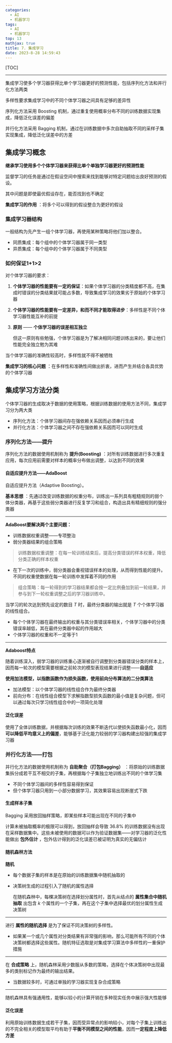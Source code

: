 ```yaml
---
categories:
  - AI
  - 机器学习
tags:
  - AI
  - 机器学习
top: 13
mathjax: true
title: 7. 集成学习
date: 2023-8-28 14:59:43
---
```


[TOC]

---

集成学习使多个学习器获得比单个学习器更好的预测性能，包括序列化方法和并行化方法两类

多样性要求集成学习中的不同个体学习器之间具有足够的差异性

序列化方法采用 Boosting 机制，通过重复使用概率分布不同的训练数据实现集成，降低泛化误差的偏差

并行化方法采用 Bagging 机制，通过在训练数据中多次自助抽取不同的采样子集实现集成，降低泛化误差中的方差

<!--more-->

## 集成学习概念

**继承学习使用多个个体学习器来获得比单个单独学习器更好的预测性能**

监督学习的任务是通过在假设空间中搜索来找到能够对特定问题给出良好预测的假设。

其中问题是即使最优假设存在，能否找到也不确定

**集成学习的作用** ：将多个可以得到的假设整合为更好的假设

### 集成学习器结构

一般结构为先产生一组个体学习器，再使用某种策略将他们加以整合。

- 同质集成：每个组中的个体学习器属于同一类型
- 异质集成：每个组中的个体学习器属于不同类型

### 如何保证1+1>2

对个体学习器的要求：

1. **个体学习器的性能要有一定的保证**：如果个体学习器的分类精度都不高，在集成时错误的分类结果就可能占多数，导致集成学习的效果劣于原始的个体学习器

2. **个体学习器的性能要有一定差异，和而不同才能取得进步**：多样性是不同个体学习器性能互补的前提

3. **原则** —— **个体学习器的误差相互独立**

   但这一原则有些勉强，个体学习器是为了解决相同问题训练出来的，要让他们性能完全独立勉为其难

当个体学习器的准确性较高时，多样性就不得不被牺牲

**集成学习的核心问题** ：在多样性和准确性间做出折衷，进而产生并结合各具优势的个体学习器

## 集成学习方法分类

个体学习器的生成取决于数据的使用策略，根据训练数据的使用方法不同，集成学习分为两大类

- 序列化方法：个体学习器间存在强依赖关系因而必须串行生成
- 并行化方法：个体学习器之间不存在强依赖关系因而可以同时生成

### 序列化方法——提升

序列化方法的数据使用机制称为 **提升(Boosting)** ：对所有训练数据进行多次重复应用，每次应用前需要对样本的概率分布做出调整，以达到不同的效果

#### 自适应提升方法——AdaBoost

自适应提升方法（Adaptive Boosting）。

**基本思想** ：先通过改变训练数据的权重分布，训练出一系列具有粗糙规则的弱个体分类器，再基于这些弱分类器进行反复学习和组合，构造出具有精细规则的强分类器

---

**AdaBoost要解决两个主要问题：**

- 训练数据权重调整——专项整治
- 弱分类器结果的组合策略

> 训练数据权重调整：在每一轮训练结束后，提高分类错误的样本权重，降低分类正确的样本权重

- 在下一次的训练中，弱分类器会重视错误样本的处理，从而得到性能的提升。不同的权重使数据在每一轮训练中发挥着不同的作用

> 组合策略：每一轮得到的学习器结果都会按一定比例叠加到前一轮结果，并参与到下一轮权重调整之后的学习器训练中。

当学习的轮次达到预先设定的数目 $T$ 时，最终分类器的输出就是 $T$ 个个体学习器的线性组合。

-  每个个体学习器在最终输出的权重与其分类错误率相关，个体学习器中的分类错误率越低，其在最终分类器中起的作用越大
- 个体学习器的权重和不一定等于1

---

**Adaboost特点**

随着训练深入，弱学习器的训练重心逐渐被自行调整到分类器错误分类的样本上，因而每一轮次的模型需要根据之前轮次的模型表现结果进行调整——**自适应**

**使用加法模型，以指数函数作为损失函数，使用前向分布算法的二分类算法**

- 加法模型：以个体学习器的线性组合作为最终分类器
- 前向分布：在线性组合模型下求解指数型损失函数的最小值是复杂问题，但可以通过每次只学习线性组合中的一项简化处理

#### 泛化误差

使用了全体训练数据，并根据每次训练的效果不断迭代以使损失函数最小化，因而**可以降低平均意义上的偏差**，能够基于泛化能力较弱的学习器构建出较强的集成学习器

### 并行化方法——打包

并行化方法的数据使用机制称为 **自助聚合（打包Bagging）** ：将原始的训练数据集拆分成若干互不相交的子集，再根据每个子集独立地训练出不同的个体学习集

- 不同个体学习器间的多样性容易得到保证
- 但个体学习器只用到一小部分数据学习，其效果容易出现断崖式下跌

#### 生成样本子集

Bagging 采用放回抽样策略，即某些样本可能出现在不同的子集中

计算未被抽取概率的极限可以得到，放回抽样会导致 $36.8\%$ 的训练数据没有出现在采样数据集中。这些未被使用的数据可以作为验证数据集——对学习器的泛化性能做出 **包外估计** ，包外估计得到的泛化误差已被证明为真实的无偏估计

#### 随机森林方法

**随机** 

- 每个数据子集的样本是在原始的训练数据集中随机抽取的

- 决策树生成的过程引入了随机的属性选择

  在随机森林中，每棵决策树在选择划分属性时，首先从结点的 **属性集合中随机抽取** 出包含 $k$ 个属性的一个子集，再在这个子集中选择最优的划分属性生成决策树

---

进行 **属性的随机选择** 是为了保证不同决策树的多样性。

- 如果某一个或几个属性对分类结果有非常强的影响，那么可能所有不同的个体决策树都选择这些属性。随机特征选取是对集成学习算法中多样性的一重保护措施

---

在 **合成策略** 上，随机森林采用少数服从多数的策略，选择在个体决策树中出现最多的类别标记作为最终的输出结果。

- 当数据较多时，可通过单独的学习器实现复杂合成策略

---

随机森林具有强通用性，能够以较小的计算开销在多种现实任务中展示强大性能够

#### 泛化误差

利用原始训练数据生成若干子集，因而受异常点的影响较小，对每个子集上训练出的不完全相关的模型取平均有助于**平衡不同模型之间的性能**，因而**一定程度上降低方差**